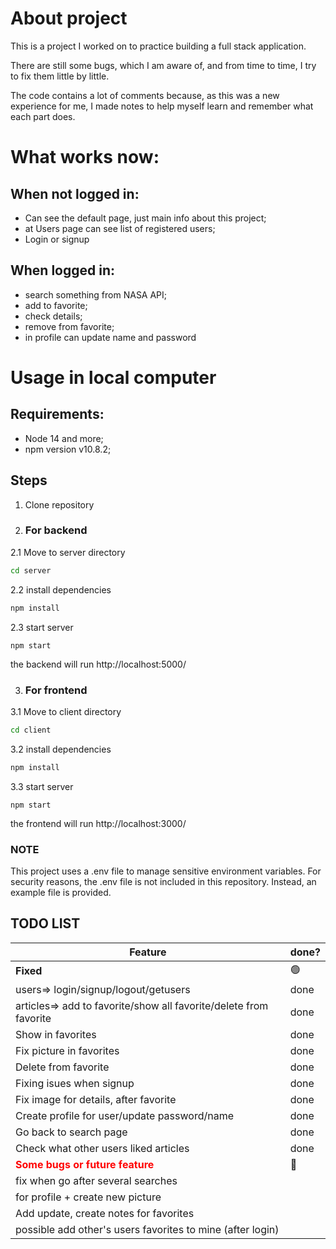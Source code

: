 # About project

This is a project I worked on to practice building a full stack application.

There are still some bugs, which I am aware of, and from time to time, I try to fix them little by little.

The code contains a lot of comments because, as this was a new experience for me, I made notes to help myself learn and remember what each part does.


# What works now:
## When not logged in:
- Can see the default page, just main info about this project;
- at Users page can see list of registered users;
- Login or signup

## When logged in:
- search something from NASA API;
- add to favorite;
- check details;
- remove from favorite;
- in profile can update name and password

# Usage in local computer
## Requirements:
- Node 14 and more;
- npm version v10.8.2;

## Steps
1. Clone repository
2. ### For backend
2.1 Move to server directory
```bash
cd server
```
2.2 install dependencies
```bash
npm install
```
2.3 start server
```
npm start
```
the backend will run http://localhost:5000/

3. ### For frontend
3.1 Move to client directory
```bash
cd client
```
3.2 install dependencies
```bash
npm install
```
3.3 start server
```
npm start
```
the frontend will run http://localhost:3000/

### NOTE
This project uses a .env file to manage sensitive environment variables. For security reasons, the .env file is not included in this repository. Instead, an example file is provided.


## TODO LIST
| Feature | done? | 
|----------|----------|
| **Fixed** | 🟢|
  users=> login/signup/logout/getusers | done  |
  articles=> add to favorite/show all favorite/delete from favorite | done  |
| Show in favorites| done |
| Fix picture in favorites | done |
| Delete from favorite |  done|
| Fixing isues when signup | done |
| Fix image for details, after favorite | done |
| Create profile for user/update password/name |  done|
| Go back to search page | done |
| Check what other users liked articles | done |
|<span style="color:red;">**Some bugs or future feature**</span>  | 🔴 |
| fix when go after several searches |  |
| for profile + create new picture |  |
| Add update, create notes for favorites |  |
| possible add other's users favorites to mine (after login)|  |



